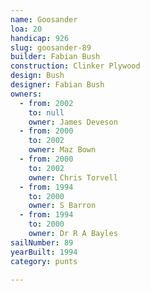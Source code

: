 ```yaml
---
name: Goosander
loa: 20
handicap: 926
slug: goosander-89
builder: Fabian Bush
construction: Clinker Plywood
design: Bush
designer: Fabian Bush
owners:
  - from: 2002
    to: null
    owner: James Deveson
  - from: 2000
    to: 2002
    owner: Maz Bown
  - from: 2000
    to: 2002
    owner: Chris Torvell
  - from: 1994
    to: 2000
    owner: S Barron
  - from: 1994
    to: 2000
    owner: Dr R A Bayles
sailNumber: 89
yearBuilt: 1994
category: punts

---
```


